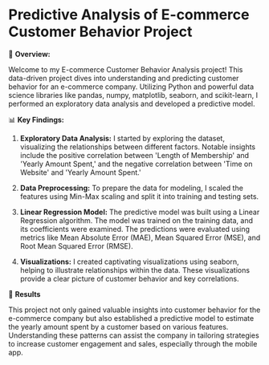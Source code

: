 # Predictive Analysis of E-commerce Customer Behavior Project

🚀 **Overview:**

Welcome to my E-commerce Customer Behavior Analysis project! This data-driven project dives into understanding and predicting customer behavior for an e-commerce company. Utilizing Python and powerful data science libraries like pandas, numpy, matplotlib, seaborn, and scikit-learn, I performed an exploratory data analysis and developed a predictive model.

📊 **Key Findings:**

1. **Exploratory Data Analysis:** I started by exploring the dataset, visualizing the relationships between different factors. Notable insights include the positive correlation between 'Length of Membership' and 'Yearly Amount Spent,' and the negative correlation between 'Time on Website' and 'Yearly Amount Spent.'

2. **Data Preprocessing:** To prepare the data for modeling, I scaled the features using Min-Max scaling and split it into training and testing sets.

3. **Linear Regression Model:** The predictive model was built using a Linear Regression algorithm. The model was trained on the training data, and its coefficients were examined. The predictions were evaluated using metrics like Mean Absolute Error (MAE), Mean Squared Error (MSE), and Root Mean Squared Error (RMSE).

4. **Visualizations:** I created captivating visualizations using seaborn, helping to illustrate relationships within the data. These visualizations provide a clear picture of customer behavior and key correlations.

🎯 **Results**

This project not only gained valuable insights into customer behavior for the e-commerce company but also established a predictive model to estimate the yearly amount spent by a customer based on various features. Understanding these patterns can assist the company in tailoring strategies to increase customer engagement and sales, especially through the mobile app.
